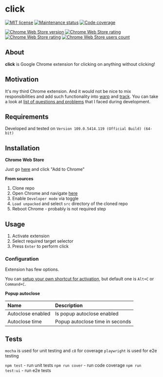 # click

[![MIT license][license-badge]][license-url]
[![Maintenance status][status-badge]][status-url]
[![Code coverage][coverage-badge]][coverage-url]

[![Chrome Web Store version][store-version-badge]][store-version-url]
[![Chrome Web Store rating][store-rating-badge]][store-rating-url]
[![Chrome Web Store rating][store-stars-badge]][store-stars-url]
[![Chrome Web Store users count][store-users-badge]][store-users-url]

## About

**click** is Google Chrome extension for clicking on anything without clicking!

## Motivation

It's my third Chrome extension. And it would not be nice to mix responsibilities and add such functionality into [warp][warp-url] and [track][track-url]. You can take a look at [list of questions and problems](./QA.md) that I faced during development.

## Requirements

Developed and tested on `Version 109.0.5414.119 (Official Build) (64-bit)`

## Installation

**Chrome Web Store**

Just go [here][store-version-url] and click "Add to Chrome"

**From sources**

1. Clone repo
2. Open Chrome and navigate [here](chrome://extensions/)
3. Enable `Developer mode` via toggle
4. `Load unpacked` and select `src` directory of the cloned repo
5. Reboot Chrome - probably is not required step

## Usage

1. Activate extension
2. Select required target selector
3. Press `Enter` to perform click

### Configuration

Extension has few options.

You can [setup your own shortcut for activation](chrome://extensions/shortcuts), but default one is `Alt+C` or `Command+C`.

**Popup autoclose**

| Name | Description |
| :--- | :--- |
| Autoclose enabled | Is popup autoclose enabled |
| Autoclose time | Popup autoclose time in seconds |

## Tests

`mocha` is used for unit testing and `c8` for coverage
`playwright` is used for e2e testing

`npm test` - run unit tests
`npm run cover` - run code coverage
`npm run test:ui` - run e2e tests

[warp-url]: https://github.com/vikian050194/warp
[track-url]: https://github.com/vikian050194/track

[status-url]: https://github.com/vikian050194/click/pulse
[status-badge]: https://img.shields.io/github/last-commit/vikian050194/click.svg

[license-url]: https://github.com/vikian050194/click/blob/master/LICENSE
[license-badge]: https://img.shields.io/github/license/vikian050194/click.svg

[coverage-url]: https://codecov.io/gh/vikian050194/click
[coverage-badge]: https://img.shields.io/codecov/c/github/vikian050194/click

[store-version-url]: https://chrome.google.com/webstore/detail/click/kcodfghcjchlhlikckbcjohmaihbihdp
[store-version-badge]: https://img.shields.io/chrome-web-store/v/kcodfghcjchlhlikckbcjohmaihbihdp

[store-rating-url]: https://chrome.google.com/webstore/detail/click/kcodfghcjchlhlikckbcjohmaihbihdp
[store-rating-badge]: https://img.shields.io/chrome-web-store/rating/kcodfghcjchlhlikckbcjohmaihbihdp

[store-stars-url]: https://chrome.google.com/webstore/detail/click/kcodfghcjchlhlikckbcjohmaihbihdp
[store-stars-badge]: https://img.shields.io/chrome-web-store/stars/kcodfghcjchlhlikckbcjohmaihbihdp

[store-users-url]: https://chrome.google.com/webstore/detail/click/kcodfghcjchlhlikckbcjohmaihbihdp
[store-users-badge]: https://img.shields.io/chrome-web-store/users/kcodfghcjchlhlikckbcjohmaihbihdp
